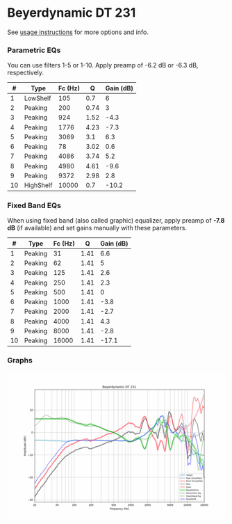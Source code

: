 # Beyerdynamic DT 231
See [usage instructions](https://github.com/jaakkopasanen/AutoEq#usage) for more options and info.

### Parametric EQs
You can use filters 1-5 or 1-10. Apply preamp of -6.2 dB or -6.3 dB, respectively.

|   # | Type      |   Fc (Hz) |    Q |   Gain (dB) |
|-----|-----------|-----------|------|-------------|
|   1 | LowShelf  |       105 | 0.7  |         6   |
|   2 | Peaking   |       200 | 0.74 |         3   |
|   3 | Peaking   |       924 | 1.52 |        -4.3 |
|   4 | Peaking   |      1776 | 4.23 |        -7.3 |
|   5 | Peaking   |      3069 | 3.1  |         6.3 |
|   6 | Peaking   |        78 | 3.02 |         0.6 |
|   7 | Peaking   |      4086 | 3.74 |         5.2 |
|   8 | Peaking   |      4980 | 4.61 |        -9.6 |
|   9 | Peaking   |      9372 | 2.98 |         2.8 |
|  10 | HighShelf |     10000 | 0.7  |       -10.2 |

### Fixed Band EQs
When using fixed band (also called graphic) equalizer, apply preamp of **-7.8 dB** (if available) and set gains manually with these parameters.

|   # | Type    |   Fc (Hz) |    Q |   Gain (dB) |
|-----|---------|-----------|------|-------------|
|   1 | Peaking |        31 | 1.41 |         6.6 |
|   2 | Peaking |        62 | 1.41 |         5   |
|   3 | Peaking |       125 | 1.41 |         2.6 |
|   4 | Peaking |       250 | 1.41 |         2.3 |
|   5 | Peaking |       500 | 1.41 |         0   |
|   6 | Peaking |      1000 | 1.41 |        -3.8 |
|   7 | Peaking |      2000 | 1.41 |        -2.7 |
|   8 | Peaking |      4000 | 1.41 |         4.3 |
|   9 | Peaking |      8000 | 1.41 |        -2.8 |
|  10 | Peaking |     16000 | 1.41 |       -17.1 |

### Graphs
![](./Beyerdynamic%20DT%20231.png)

